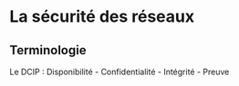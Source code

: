 # La sécurité des réseaux

## Terminologie

Le DCIP : Disponibilité - Confidentialité - Intégrité - Preuve

